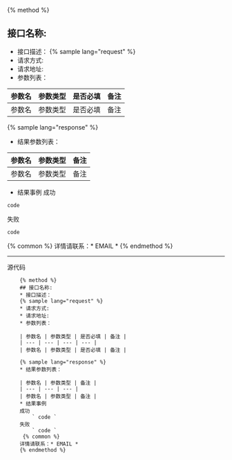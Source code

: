 {% method %}
## 接口名称:
* 接口描述：
{% sample lang="request" %}
* 请求方式:
* 请求地址:
* 参数列表：

| 参数名 | 参数类型 | 是否必填 | 备注 |
| --- | --- | --- | --- |
| 参数名 | 参数类型 | 是否必填 | 备注 |

{% sample lang="response" %}
* 结果参数列表：

| 参数名 | 参数类型 | 备注 |
| --- | --- | --- |
| 参数名 | 参数类型 | 备注 |
* 结果事例
成功 
```
code
```
失败
```
code
```
{% common %}
详情请联系：* EMAIL *
{% endmethod %}

------
源代码
```
    {% method %}
    ## 接口名称:
    * 接口描述：
    {% sample lang="request" %}
    * 请求方式:
    * 请求地址:
    * 参数列表：
    
    | 参数名 | 参数类型 | 是否必填 | 备注 |
    | --- | --- | --- | --- |
    | 参数名 | 参数类型 | 是否必填 | 备注 |
    
    {% sample lang="response" %}
    * 结果参数列表：
    
    | 参数名 | 参数类型 | 备注 |
    | --- | --- | --- |
    | 参数名 | 参数类型 | 备注 |
    * 结果事例
    成功  
        ` code `   
    失败
        ` code `
     {% common %}
    详情请联系：* EMAIL *
    {% endmethod %}
```